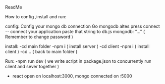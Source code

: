ReadMe

How to config ,install and run:

config:
Config your mongo db connection 
Go mongodb altes press connect -- connect your application
paste that string to db.js mongodb: “...” ( Remember to change password )

install:
-cd main folder
-npm i ( install server )
-cd client
-npm i ( install client )
-cd .. ( back to main folder )

Run:
-npm run dev ( we write script in package.json to concurrently run client and sever together ) 
- react open on localhost:3000, mongo connected on :5000
